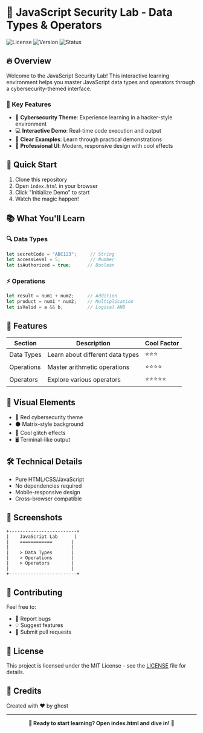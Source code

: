 # 🚀 JavaScript Security Lab - Data Types & Operators

![License](https://img.shields.io/badge/license-MIT-red.svg) ![Version](https://img.shields.io/badge/version-1.0.0-blue.svg) ![Status](https://img.shields.io/badge/status-active-success.svg)

## 🔥 Overview

Welcome to the JavaScript Security Lab! This interactive learning environment helps you master JavaScript data types and operators through a cybersecurity-themed interface.

### 🌟 Key Features

- 🔐 **Cybersecurity Theme**: Experience learning in a hacker-style environment
- 💻 **Interactive Demo**: Real-time code execution and output
- 🎯 **Clear Examples**: Learn through practical demonstrations
- 🎨 **Professional UI**: Modern, responsive design with cool effects

## 🚀 Quick Start

1. Clone this repository
2. Open `index.html` in your browser
3. Click "Initialize Demo" to start
4. Watch the magic happen!

## 📚 What You'll Learn

### 🔍 Data Types
```javascript
let secretCode = "ABC123";     // String
let accessLevel = 5;           // Number
let isAuthorized = true;      // Boolean
```

### ⚡ Operations
```javascript
let result = num1 + num2;     // Addition
let product = num1 * num2;    // Multiplication
let isValid = a && b;         // Logical AND
```

## 🎨 Features

| Section | Description | Cool Factor |
|---------|-------------|-------------|
| Data Types | Learn about different data types | ⭐⭐⭐ |
| Operations | Master arithmetic operations | ⭐⭐⭐⭐ |
| Operators | Explore various operators | ⭐⭐⭐⭐⭐ |

## 🌈 Visual Elements

- 🔴 Red cybersecurity theme
- ⚫ Matrix-style background
- 💫 Cool glitch effects
- 🖥️ Terminal-like output

## 🛠️ Technical Details

- Pure HTML/CSS/JavaScript
- No dependencies required
- Mobile-responsive design
- Cross-browser compatible

## 📱 Screenshots

```
+-------------------------+
|    JavaScript Lab      |
|    ============       |
|                       |
|    > Data Types       |
|    > Operations       |
|    > Operators        |
|                       |
+-------------------------+
```

## 🤝 Contributing

Feel free to:
- 🐛 Report bugs
- 💡 Suggest features
- 🔧 Submit pull requests

## 📜 License

This project is licensed under the MIT License - see the [LICENSE](LICENSE) file for details.

## 🌟 Credits

Created with ❤️ by ghost

---

<div align="center">

**🚀 Ready to start learning? Open index.html and dive in! 🚀**

</div>
